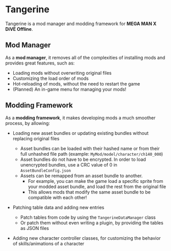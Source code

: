 # Tangerine
Tangerine is a mod manager and modding framework for **MEGA MAN X DiVE Offline**.

## Mod Manager
As a **mod manager**, it removes all of the complexities of installing mods and provides great features, such as:
- Loading mods without overwriting original files
- Customizing the load order of mods
- Hot-reloading of mods, without the need to restart the game
- (Planned) An in-game menu for managing your mods!

## Modding Framework
As a **modding framework**, it makes developing mods a much smoother process, by allowing:
- Loading new asset bundles or updating existing bundles without replacing original files
  - Asset bundles can be loaded with their hashed name or from their full unhashed file path (example: `MyMod/model/character/ch140_000`)
  - Asset bundles do not have to be encrypted. In order to load unencrypted bundles, use a CRC value of 0 in `AssetBundleConfig.json`
  - Assets can be remapped from an asset bundle to another.
    - For example, you can make the game load a specific sprite from your modded asset bundle, and load the rest from the original file
    - This allows mods that modify the same asset bundle to be compatible with each other!

- Patching table data and adding new entries
  - Patch tables from code by using the `TangerineDataManager` class
  - Or patch them without even writing a plugin, by providing the tables as JSON files 

- Adding new character controller classes, for customizing the behavior of skills/animations of a character

